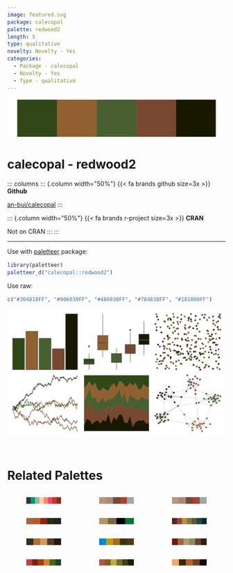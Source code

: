 ```yaml
---
image: featured.svg
package: calecopal
palette: redwood2
length: 5
type: qualitative
novelty: Novelty - Yes
categories:
  - Package - calecopal
  - Novelty - Yes
  - Type - qualitative
---
```


![](featured.svg)

# calecopal - redwood2 

::: columns
::: {.column width="50%"}
{{< fa brands github size=3x >}}
**Github**

[an-bui/calecopal](https://github.com/an-bui/calecopal)
:::

::: {.column width="50%"}
{{< fa brands r-project size=3x >}}
**CRAN**

Not on CRAN
:::
:::

<hr> 

Use with [paletteer](https://emilhvitfeldt.github.io/paletteer/) package:

```r
library(paletteer)
paletteer_d("calecopal::redwood2")
```

Use raw:

```r
c("#304818FF", "#906030FF", "#486030FF", "#784830FF", "#181800FF")
``` 

![](examples.png) 

<br>

# Related Palettes

<div class="list" style="display: grid; grid-template-columns: auto auto auto;"> <figure class="figure">
<a href="../../awtools/a_palette/"> <img src="../../awtools/a_palette/featured.svg" style="width: 100%;" class="figure-img"></a>
</figure> <figure class="figure">
<a href="../../ButterflyColors/hamadryas_feronia/"> <img src="../../ButterflyColors/hamadryas_feronia/featured.svg" style="width: 100%;" class="figure-img"></a>
</figure> <figure class="figure">
<a href="../../ButterflyColors/hamadryas_feronia/"> <img src="../../ButterflyColors/hamadryas_feronia/featured.svg" style="width: 100%;" class="figure-img"></a>
</figure> <figure class="figure">
<a href="../../yarrr/brave/"> <img src="../../yarrr/brave/featured.svg" style="width: 100%;" class="figure-img"></a>
</figure> <figure class="figure">
<a href="../../nbapalettes/celtics_champ/"> <img src="../../nbapalettes/celtics_champ/featured.svg" style="width: 100%;" class="figure-img"></a>
</figure> <figure class="figure">
<a href="../../MetBrewer/Nattier/"> <img src="../../MetBrewer/Nattier/featured.svg" style="width: 100%;" class="figure-img"></a>
</figure> <figure class="figure">
<a href="../../ButterflyColors/battus_polydamas/"> <img src="../../ButterflyColors/battus_polydamas/featured.svg" style="width: 100%;" class="figure-img"></a>
</figure> <figure class="figure">
<a href="../../fishualize/Anisotremus_virginicus/"> <img src="../../fishualize/Anisotremus_virginicus/featured.svg" style="width: 100%;" class="figure-img"></a>
</figure> <figure class="figure">
<a href="../../DresdenColor/turncoat/"> <img src="../../DresdenColor/turncoat/featured.svg" style="width: 100%;" class="figure-img"></a>
</figure> <figure class="figure">
<a href="../../MetBrewer/Gauguin/"> <img src="../../MetBrewer/Gauguin/featured.svg" style="width: 100%;" class="figure-img"></a>
</figure> <figure class="figure">
<a href="../../DresdenColor/summerknight/"> <img src="../../DresdenColor/summerknight/featured.svg" style="width: 100%;" class="figure-img"></a>
</figure> <figure class="figure">
<a href="../../colRoz/v_pilbarensis/"> <img src="../../colRoz/v_pilbarensis/featured.svg" style="width: 100%;" class="figure-img"></a>
</figure> 
</div>
